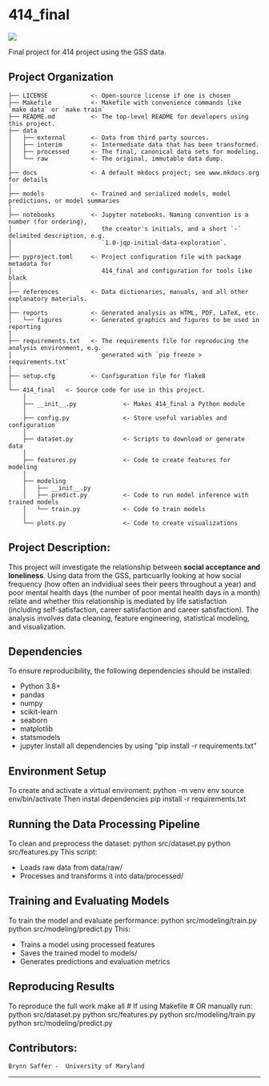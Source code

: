 # 414_final

<a target="_blank" href="https://cookiecutter-data-science.drivendata.org/">
    <img src="https://img.shields.io/badge/CCDS-Project%20template-328F97?logo=cookiecutter" />
</a>

Final project for 414 project using the GSS data.

## Project Organization

```
├── LICENSE            <- Open-source license if one is chosen
├── Makefile           <- Makefile with convenience commands like `make data` or `make train`
├── README.md          <- The top-level README for developers using this project.
├── data
│   ├── external       <- Data from third party sources.
│   ├── interim        <- Intermediate data that has been transformed.
│   ├── processed      <- The final, canonical data sets for modeling.
│   └── raw            <- The original, immutable data dump.
│
├── docs               <- A default mkdocs project; see www.mkdocs.org for details
│
├── models             <- Trained and serialized models, model predictions, or model summaries
│
├── notebooks          <- Jupyter notebooks. Naming convention is a number (for ordering),
│                         the creator's initials, and a short `-` delimited description, e.g.
│                         `1.0-jqp-initial-data-exploration`.
│
├── pyproject.toml     <- Project configuration file with package metadata for 
│                         414_final and configuration for tools like black
│
├── references         <- Data dictionaries, manuals, and all other explanatory materials.
│
├── reports            <- Generated analysis as HTML, PDF, LaTeX, etc.
│   └── figures        <- Generated graphics and figures to be used in reporting
│
├── requirements.txt   <- The requirements file for reproducing the analysis environment, e.g.
│                         generated with `pip freeze > requirements.txt`
│
├── setup.cfg          <- Configuration file for flake8
│
└── 414_final   <- Source code for use in this project.
    │
    ├── __init__.py             <- Makes 414_final a Python module
    │
    ├── config.py               <- Store useful variables and configuration
    │
    ├── dataset.py              <- Scripts to download or generate data
    │
    ├── features.py             <- Code to create features for modeling
    │
    ├── modeling                
    │   ├── __init__.py 
    │   ├── predict.py          <- Code to run model inference with trained models          
    │   └── train.py            <- Code to train models
    │
    └── plots.py                <- Code to create visualizations
```

## Project Description:

This project will investigate the relationship between **social acceptance and loneliness**. Using data from the GSS, particuarlly looking at how social frequency (how often an indvidiual sees their peers throughout a year) and poor mental health days (the number of poor mental health days in a month) relate and whether this relationship is mediated by life satisfaction (including self-satisfaction, career satisfaction and career satisfaction). The analysis involves data cleaning, feature engineering, statistical modeling, and visualization.

## Dependencies

To ensure reproducibility, the following dependencies should be installed:
- Python 3.8+
- pandas
- numpy
- scikit-learn
- seaborn
- matplotlib
- statsmodels
- jupyter
Install all dependencies by using
"pip install -r requirements.txt"

## Environment Setup
To create and activate a virtual enviroment:
    python -m venv env
    source env/bin/activate
Then instal dependencies
    pip install -r requirements.txt


## Running the Data Processing Pipeline
To clean and preprocess the dataset:
    python src/dataset.py
    python src/features.py
This script:
- Loads raw data from data/raw/
- Processes and transforms it into data/processed/

## Training and Evaluating Models
To train the model and evaluate performance:
    python src/modeling/train.py
    python src/modeling/predict.py
This:
- Trains a model using processed features
- Saves the trained model to models/
- Generates predictions and evaluation metrics

## Reproducing Results
To reproduce the full work
    make all  # If using Makefile # OR manually run:
    python src/dataset.py
    python src/features.py
    python src/modeling/train.py
    python src/modeling/predict.py


## Contributors:
    Brynn Saffer -  University of Maryland
--------

